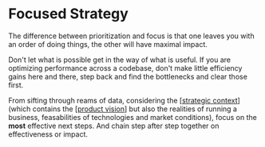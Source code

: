 # Focused Strategy

The difference between prioritization and focus is that one leaves you with an order of doing things, the other will have maximal impact.

Don't let what is possible get in the way of what is useful. If you are optimizing performance across a codebase, don't make little efficiency gains here and there, step back and find the bottlenecks and clear those first.

From sifting through reams of data, considering the [[strategic context]] (which contains the [[product vision]] but also the realities of running a business, feasabilities of technologies and market conditions), focus on the **most** effective next steps. And chain step after step together on effectiveness or impact.

[//begin]: # "Autogenerated link references for markdown compatibility"
[strategic context]: strategic-context "Strategic Context"
[product vision]: product-vision "Product Vision"
[//end]: # "Autogenerated link references"
